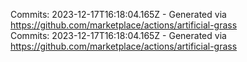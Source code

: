 Commits: 2023-12-17T16:18:04.165Z - Generated via https://github.com/marketplace/actions/artificial-grass
<br>
Commits: 2023-12-17T16:18:04.165Z - Generated via https://github.com/marketplace/actions/artificial-grass
<br>
